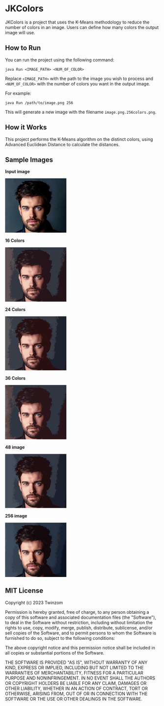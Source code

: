 # JKColors

JKColors is a project that uses the K-Means methodology to reduce the number of colors in an image. Users can define how many colors the output image will use.

## How to Run

You can run the project using the following command:

```shell
java Run <IMAGE_PATH> <NUM_OF_COLOR>
```
Replace `<IMAGE_PATH>` with the path to the image you wish to process and `<NUM_OF_COLOR>` with the number of colors you want in the output image.

For example:

```shell
java Run /path/to/image.png 256
```

This will generate a new image with the filename `image.png.256colors.png`.

## How it Works

This project performs the K-Means algorithm on the distinct colors, using Advanced Euclidean Distance to calculate the distances.

## Sample Images

**Input image**

<img src="https://github.com/twinzom/JKColors/blob/master/input.jpg?raw=true" width="200" >

**16 Colors**

<img src="https://github.com/twinzom/JKColors/blob/master/input.jpg.16colors.png?raw=true" width="200" >

**24 Colors**

<img src="https://github.com/twinzom/JKColors/blob/master/input.jpg.24colors.png?raw=true" width="200" >

**36 Colors**

<img src="https://github.com/twinzom/JKColors/blob/master/input.jpg.36colors.png?raw=true" width="200" >

**48 image**

<img src="https://github.com/twinzom/JKColors/blob/master/input.jpg.48colors.png?raw=true" width="200" >

**256 image**

<img src="https://github.com/twinzom/JKColors/blob/master/input.jpg.256colors.png?raw=true" width="200" >

## MIT License

Copyright (c) 2023 Twinzom

Permission is hereby granted, free of charge, to any person obtaining a copy of this software and associated documentation files (the "Software"), to deal in the Software without restriction, including without limitation the rights to use, copy, modify, merge, publish, distribute, sublicense, and/or sell copies of the Software, and to permit persons to whom the Software is furnished to do so, subject to the following conditions:

The above copyright notice and this permission notice shall be included in all copies or substantial portions of the Software.

THE SOFTWARE IS PROVIDED "AS IS", WITHOUT WARRANTY OF ANY KIND, EXPRESS OR IMPLIED, INCLUDING BUT NOT LIMITED TO THE WARRANTIES OF MERCHANTABILITY, FITNESS FOR A PARTICULAR PURPOSE AND NONINFRINGEMENT. IN NO EVENT SHALL THE AUTHORS OR COPYRIGHT HOLDERS BE LIABLE FOR ANY CLAIM, DAMAGES OR OTHER LIABILITY, WHETHER IN AN ACTION OF CONTRACT, TORT OR OTHERWISE, ARISING FROM, OUT OF OR IN CONNECTION WITH THE SOFTWARE OR THE USE OR OTHER DEALINGS IN THE SOFTWARE.

